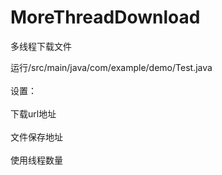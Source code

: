 # MoreThreadDownload
多线程下载文件

运行/src/main/java/com/example/demo/Test.java <br>  
设置：<br>  
下载url地址 <br>  
文件保存地址 <br>  
使用线程数量 <br>  


